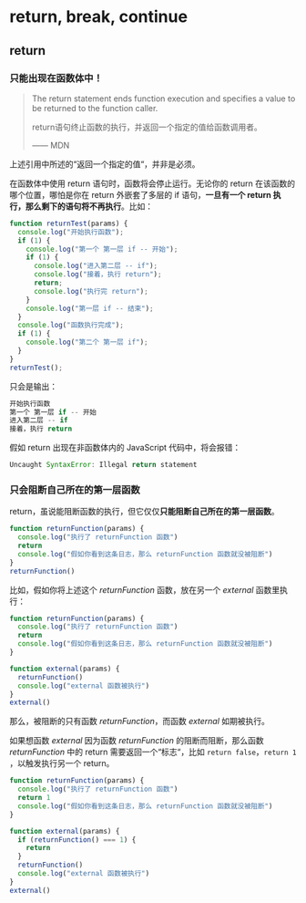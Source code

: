 # return, break, continue

## return

### 只能出现在函数体中！

> The return statement ends function execution and specifies a value to be returned to the function caller.
>
> return语句终止函数的执行，并返回一个指定的值给函数调用者。
>
> —— MDN

上述引用中所述的“返回一个指定的值“，并非是必须。

在函数体中使用 return 语句时，函数将会停止运行。无论你的 return 在该函数的哪个位置，哪怕是你在 return 外嵌套了多层的 if 语句，**一旦有一个 return 执行，那么剩下的语句将不再执行**。比如：

```javascript
function returnTest(params) {
  console.log("开始执行函数");
  if (1) {
    console.log("第一个 第一层 if -- 开始");
    if (1) {
      console.log("进入第二层 -- if");
      console.log("接着，执行 return");
      return;
      console.log("执行完 return");
    }
    console.log("第一层 if -- 结束");
  }
  console.log("函数执行完成");
  if (1) {
    console.log("第二个 第一层 if");
  }
}
returnTest();
```

只会是输出：

```javascript
开始执行函数 
第一个 第一层 if -- 开始 
进入第二层 -- if 
接着，执行 return 
```

假如 return 出现在非函数体内的 JavaScript 代码中，将会报错：

```javascript
Uncaught SyntaxError: Illegal return statement
```

### 只会阻断自己所在的第一层函数

return，虽说能阻断函数的执行，但它仅仅**只能阻断自己所在的第一层函数**。

```javascript
function returnFunction(params) {
  console.log("执行了 returnFunction 函数")
  return
  console.log("假如你看到这条日志，那么 returnFunction 函数就没被阻断")
}
returnFunction()
```

比如，假如你将上述这个 _returnFunction_ 函数，放在另一个 _external_ 函数里执行：

```javascript
function returnFunction(params) {
  console.log("执行了 returnFunction 函数")
  return
  console.log("假如你看到这条日志，那么 returnFunction 函数就没被阻断")
}

function external(params) {
  returnFunction()
  console.log("external 函数被执行")
}
external()
```

那么，被阻断的只有函数 _returnFunction_，而函数 _external_ 如期被执行。

如果想函数 _external_ 因为函数 _returnFunction_ 的阻断而阻断，那么函数 _returnFunction_ 中的 return 需要返回一个“标志“，比如 `return false`，`return 1` ，以触发执行另一个 return。

```javascript
function returnFunction(params) {
  console.log("执行了 returnFunction 函数")
  return 1
  console.log("假如你看到这条日志，那么 returnFunction 函数就没被阻断")
}

function external(params) {
  if (returnFunction() === 1) {
    return
  }
  returnFunction()
  console.log("external 函数被执行")
}
external()
```

